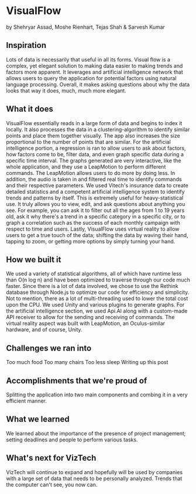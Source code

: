# VisualFlow

by Shehryar Assad, Moshe Rienhart, Tejas Shah & Sarvesh Kumar

## Inspiration
Lots of data is necessarily that useful in all its forms. Visual flow is a complex, yet elegant solution to making data easier to making trends and factors more apparent. It leverages and artificial intelligence network that allows users to query the application for potential factors using natural language processing. Overall, it makes asking questions about why the data looks that way it does, much, much more elegant.

## What it does
VisualFlow essentially reads in a large form of data and begins to index it locally. It also processes the data in a clustering-algorithm to identify similar points and place them together visually. The app also increases the size proportional to the number of points that are similar. For the artificial intelligence portion, a regression is ran to allow users to ask about factors, how factors come to be, filter data, and even graph specific data during a specific time interval. The graphs generated are very interactive, like the whole application, and they use a LeapMotion to perform different commands. The LeapMotion allows users to do more by doing less. In addition, the audio is taken in and filtered real time to identify commands and their respective parameters. We used Vitech's insurance data to create detailed statistics and a competent artificial intelligence system to identify trends and patterns by itself. This is extremely useful for heavy-statistical use. It truly allows you to view, edit, and ask questions about anything you see. For example, you can ask it to filter out all the ages from 1 to 19 years old, ask it why there's a trend in a specific category in a specific city, or to graph a correlation such as the success of each monthly campaign with respect to time and users. Lastly, VisualFlow uses virtual reality to allow users to get a true touch of the data; shifting the data by waving their hand, tapping to zoom, or getting more options by simply turning your hand.

## How we built it
We used a variety of statistical algorithms, all of which have runtime less than O(n log n) and have been optimized to traverse through our code much faster. Since there is a lot of data involved, we chose to use the Rethink database through Node.js to optimize our code for efficiency and simplicity. Not to mention, there as a lot of multi-threading used to lower the total cost upon the CPU. We used Unity and various plugins to generate graphs. For the artificial intelligence section, we used Api.AI along with a custom-made API receiver to allow for the sending and receiving of commands. The virtual reality aspect was built with LeapMotion, an Oculus-similar hardware, and of course, Unity.

## Challenges we ran into
Too much food
Too many chairs
Too less sleep
Writing up this post

## Accomplishments that we're proud of
Splitting the application into two main components and combing it in a very efficient manner.

## What we learned
We learned about the importance of the presence of project management; setting deadlines and people to perform various tasks.

## What's next for VizTech
VizTech will continue to expand and hopefully will be used by companies with a large set of data that needs to be personally analyzed. Trends that the computer can't see, you now can.

